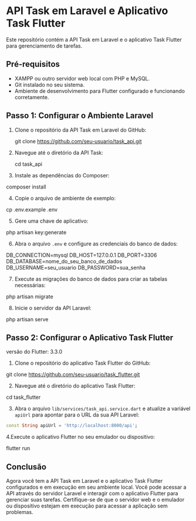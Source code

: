 # API Task em Laravel e Aplicativo Task Flutter

Este repositório contém a API Task em Laravel e o aplicativo Task Flutter para gerenciamento de tarefas.

## Pré-requisitos

- XAMPP ou outro servidor web local com PHP e MySQL.
- Git instalado no seu sistema.
- Ambiente de desenvolvimento para Flutter configurado e funcionando corretamente.

## Passo 1: Configurar o Ambiente Laravel

1. Clone o repositório da API Task em Laravel do GitHub:

   git clone https://github.com/seu-usuario/task_api.git

2. Navegue até o diretório da API Task:

   cd task_api

3. Instale as dependências do Composer:

  composer install

4. Copie o arquivo de ambiente de exemplo:

  cp .env.example .env

5. Gere uma chave de aplicativo:

  php artisan key:generate

6. Abra o arquivo `.env` e configure as credenciais do banco de dados:

  DB_CONNECTION=mysql
  DB_HOST=127.0.0.1
  DB_PORT=3306
  DB_DATABASE=nome_do_seu_banco_de_dados
  DB_USERNAME=seu_usuario
  DB_PASSWORD=sua_senha

7. Execute as migrações do banco de dados para criar as tabelas necessárias:

  php artisan migrate

8. Inicie o servidor da API Laravel:

  php artisan serve

## Passo 2: Configurar o Aplicativo Task Flutter
versão do Flutter: 3.3.0

1. Clone o repositório do aplicativo Task Flutter do GitHub:

  git clone https://github.com/seu-usuario/task_flutter.git

2. Navegue até o diretório do aplicativo Task Flutter:

  cd task_flutter

3. Abra o arquivo `lib/services/task_api.service.dart` e atualize a variável `apiUrl` para apontar para o URL da sua API Laravel:

```dart
const String apiUrl = 'http://localhost:8000/api';
```

4.Execute o aplicativo Flutter no seu emulador ou dispositivo:

  flutter run

## Conclusão

Agora você tem a API Task em Laravel e o aplicativo Task Flutter configurados e em execução em seu ambiente local. 
Você pode acessar a API através do servidor Laravel e interagir com o aplicativo Flutter para gerenciar suas tarefas. 
Certifique-se de que o servidor web e o emulador ou dispositivo estejam em execução para acessar a aplicação sem problemas.















